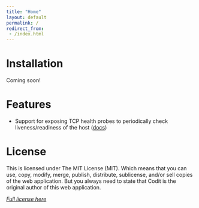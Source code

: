 ```yaml
---
title: "Home"
layout: default
permalink: /
redirect_from:
 - /index.html
---
```


# Installation

Coming soon!

# Features

- Support for exposing TCP health probes to periodically check liveness/readiness of the host ([docs](features/tcp-health-probe))

# License
This is licensed under The MIT License (MIT). Which means that you can use, copy, modify, merge, publish, distribute, sublicense, and/or sell copies of the web application. But you always need to state that Codit is the original author of this web application.

*[Full license here](https://github.com/arcus-azure/arcus.messaging/blob/master/LICENSE)*

